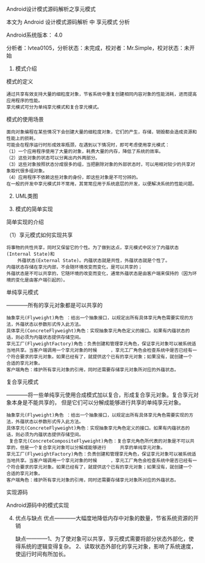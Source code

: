 Android设计模式源码解析之享元模式

本文为 Android 设计模式源码解析 中 享元模式 分析

Android系统版本： 4.0

分析者：lvtea0105，分析状态：未完成，校对者：Mr.Simple，校对状态：未开始

1. 模式介绍

模式的定义

    通过共享有效支持大量的细粒度对象，节省系统中重复创建相同内容对象的性能消耗，进而提高应用程序的性能。
    享元模式可分为单纯享元模式和复合享元模式。

模式的使用场景

    面向对象编程在某些情况下会创建大量的细粒度对象，它们的产生，存储，销毁都会造成资源和性能上的损耗，
    可能会在程序运行时形成效率瓶颈，在遇到以下情况时，即可考虑使用享元模式：
    （1）一个应用程序使用了大量的对象，耗费大量的内存，降低了系统的效率。
    （2）这些对象的状态可以分离出内外两部分。
    （3）这些对象按照状态分成很多的组，当把删除对象的外部状态时，可以用相对较少的共享对象取代很多组对象。 
    （4）应用程序不依赖这些对象的身份，即这些对象是不可分辨的。
    在一般的开发中享元模式并不常用，其常常应用于系统底层的开发，以便解决系统的性能问题。

2. UML类图

3. 模式的简单实现

简单实现的介绍

（1）享元模式如何实现共享

    将事物的共性共享，同时又保留它的个性。为了做到这点，享元模式中区分了内蕴状态(Internal State)和
        外蕴状态(External State)。内蕴状态就是共性，外蕴状态就是个性了。
    内蕴状态存储在享元内部，不会随环境改变而变化，是可以共享的；
    外蕴状态是不可以共享的，它随环境的改变而变化，通常外蕴状态是由客户端来保持的（因为环境的变化是由客户端引起的）。


单纯享元模式

————所有的享元对象都是可以共享的

    抽象享元(Flyweight)角色 ：给出一个抽象接口，以规定出所有具体享元角色需要实现的方法，外蕴状态以参数形式传入此方法。
    具体享元(ConcreteFlyweight)角色：实现抽象享元角色定义的接口。如果有内蕴状态的话，则必须为内蕴状态提供存储空间。
    享元工厂(FlyweightFactory)角色：负责创建和管理享元角色，保证享元对象可以被系统适当地共享。当客户端调用一个享元对象的时候     ，享元工厂角色会检查系统中是否已经有一个符合要求的享元对象。如果已经有了，就提供这个已有的享元对象；如果没有，就创建一个     合适的享元对象。
    客户端角色：维护所有享元对象的引用，同时还需要存储享元对象所对应的外蕴状态。


复合享元模式

————将一些单纯享元使用合成模式加以复合，形成复合享元对象。复合享元对象本身是不能共享的，
    但是它们可以分解成能够进行共享的单纯享元对象。

    抽象享元(Flyweight)角色 ：给出一个抽象接口，以规定出所有具体享元角色需要实现的方法，外蕴状态以参数形式传入此方法。
    具体享元(ConcreteFlyweight)角色：实现抽象享元角色定义的接口。如果有内蕴状态的话，则必须为内蕴状态提供存储空间。
     复合享元(ConcreteCompositeFlyweight)角色：复合享元角色所代表的对象是不可以共享的，但是一个复合享元对象可以分解成能够进行     共享的单纯享元对象。
    享元工厂(FlyweightFactory)角色：负责创建和管理享元角色，保证享元对象可以被系统适当地共享。当客户端调用一个享元对象的时候     ，享元工厂角色会检查系统中是否已经有一个符合要求的享元对象。如果已经有了，就提供这个已有的享元对象；如果没有，就创建一个     合适的享元对象。
    客户端角色：维护所有享元对象的引用，同时还需要存储享元对象所对应的外蕴状态。

实现源码

Android源码中的模式实现

4. 优点与缺点
    优点————大幅度地降低内存中对象的数量，节省系统资源的开销

    缺点————1、为了使对象可以共享，享元模式需要将部分状态外部化，使得系统的逻辑变得复杂。
            2、读取状态外部化的享元对象，影响了系统速度，使运行时间有所加长。
